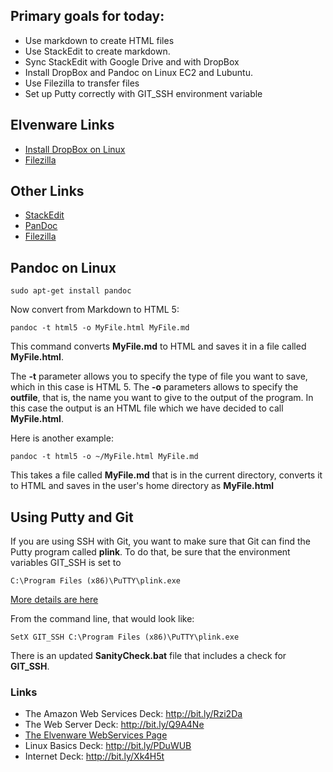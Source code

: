 
Primary goals for today:
-----------------------

-   Use markdown to create HTML files
-   Use StackEdit to create markdown.
-   Sync StackEdit with Google Drive and with DropBox
-   Install DropBox and Pandoc on Linux EC2 and Lubuntu.
-   Use Filezilla to transfer files
-   Set up Putty correctly with GIT_SSH environment variable

Elvenware Links
-----

-   [Install DropBox on Linux](http://www.elvenware.com/charlie/development/cloud/DropBox.html)
-   [Filezilla]()

Other Links
-----------

-   [StackEdit]()
-   [PanDoc]()
-   [Filezilla]()

Pandoc on Linux
---------------

	sudo apt-get install pandoc
	
Now convert from Markdown to HTML 5:

	pandoc -t html5 -o MyFile.html MyFile.md
	
This command converts **MyFile.md** to HTML and saves it in a file
called **MyFile.html**. 

The **-t** parameter allows you to specify the type of file you want to
save, which in this case is HTML 5. The **-o** parameters allows to 
specify the **outfile**, that is, the name you want to give to the output
of the program. In this case the output is an HTML file which we have
decided to call **MyFile.html**.

Here is another example:

	pandoc -t html5 -o ~/MyFile.html MyFile.md

This takes a file called **MyFile.md** that is in the current directory,
converts it to HTML and saves in the user's home directory as **MyFile.html**

Using Putty and Git
-------------------

If you are using SSH with Git, you want to make sure that Git can
find the Putty program called **plink**. To do that, be sure that
the environment variables GIT_SSH is set to 

	C:\Program Files (x86)\PuTTY\plink.exe

[More details are here](http://www.elvenware.com/charlie/development/cloud/Git.html#running-git)

From the command line, that would look like:

	SetX GIT_SSH C:\Program Files (x86)\PuTTY\plink.exe

There is an updated **SanityCheck.bat** file that includes a check
for **GIT_SSH**.

### Links

-   The Amazon Web Services Deck: <http://bit.ly/Rzi2Da>
-   The Web Server Deck: <http://bit.ly/Q9A4Ne>
-   [The Elvenware WebServices Page](http://www.elvenware.com/charlie/development/cloud/WebServices.html#ec2)
-   Linux Basics Deck: <http://bit.ly/PDuWUB>
-   Internet Deck: <http://bit.ly/Xk4H5t>
    
    
    
